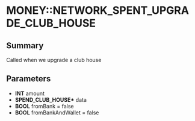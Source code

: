 # MONEY::NETWORK_SPENT_UPGRADE_CLUB_HOUSE

## Summary
Called when we upgrade a club house

## Parameters
* **INT** amount
* **SPEND_CLUB_HOUSE\*** data
* **BOOL** fromBank = false
* **BOOL** fromBankAndWallet = false